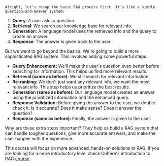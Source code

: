 	Alright, let's recap the basic RAG process first. It's like a simple question-and-answer system:

1. **Query**: A user asks a question.
2. **Retrieval**: We search our knowledge base for relevant info.
3. **Generation**: A language model uses the retrieved info and the query to create an answer.
4. **Response**: The answer is given back to the user.

But we want to go beyond the basics. We're going to build a more sophisticated RAG system. This involves adding some powerful steps:

- **Query Enhancement:** We'll make the user's question even better before searching for information. This helps us find more relevant results.
- **Retrieval (same as before):** We still search for relevant information.
- **Re-ranking:** We don't just want any relevant info, we want the most relevant info. This step helps us prioritize the best results.
- **Generation (same as before):** Our language model creates an answer using the prioritized information and the enhanced query.
- **Response Validation:** Before giving the answer to the user, we double-check it. Is it accurate? Does it make sense? Does it answer the question?
- **Response (same as before):** Finally, the answer is given to the user.

Why are these extra steps important? They help us build a RAG system that can handle tougher questions, give more accurate answers, and make the user happier with the experience.

  

This course will focus on more advanced, hands-on solutions to RAG, if you are looking for a more introductory level check Cohere's introduction to RAG [course](https://cohere.com/llmu).